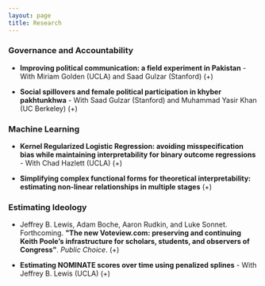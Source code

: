 ```yaml
---
layout: page
title: Research
---
```


<script src="http://code.jquery.com/jquery-1.4.2.min.js"></script>
<script>

function showDiv(divName) {
    var x = document.getElementById(divName);
    if (x.style.display === "none") {
        x.style.display = "block";
    } else {
        x.style.display = "none";
    }
}
</script>

### Governance and Accountability

* **Improving political communication: a field experiment in Pakistan** - With Miriam Golden (UCLA) and Saad Gulzar (Stanford) <a onclick='showDiv("ivr")'>(+)</a>

<div id="ivr" style="display:none">

<ul><ul style="list-style-type:none">
<li> - Funded by the International Growth Center, Empirical Studies of Conflict, and the Abdul Latif Jameel Poverty Action Lab.</li>
<li> - <a href="https://www.theigc.org/wp-content/uploads/2017/08/Golden-et-al-2017-Final-report_v2.pdf">Pilot report for IGC</a></li>
<li>&nbsp;</li>
<li> Elections are a blunt tool for accountability. Can enhanced politician-voter communication in the periods between elections improve democratic outcomes? We partner with 20 provincial assembly members in Pakistan and design an experiment with Interactive Voice Response (IVR) – a technology that enables politicians to robocall a large number of voters in their own voice to ask them questions and receive feedback. We randomize whether respondents receive a call soliciting preferences about upcoming decisions the politician must make. A follow-up call randomizes how responsive the politician is to voters’ preferences. We study the effect of this communication on voters’ evaluations of the incumbent, their views on government performance, and the prospects for electoral accountability. We also study how politicians allocate effort and make decisions in response to increased information from certain areas of their constituency.</li>

</ul></ul>

</div>

* **Social spillovers and female political participation in khyber pakhtunkhwa** - With Saad Gulzar (Stanford) and Muhammad Yasir Khan (UC Berkeley) <a onclick='showDiv("pkreg")'>(+)</a>

<div id="pkreg" style="display:none">

<ul><ul style="list-style-type:none">
<li> - Funded by the International Growth Center</li>
<li>&nbsp;</li>
<li> There exists a large political participation gap between the genders in Pakistan, including at the preliminary level of voter registration. There are at least 10 million fewer registered women than men in Pakistan, and this project seeks to explain this gap by studying how social networks condition the political participation of males and females in Khyber Pakhtunkhwa.</li>

</ul></ul>

</div>

### Machine Learning

* **Kernel Regularized Logistic Regression: avoiding misspecification bias while maintaining interpretability for binary outcome regressions** - With Chad Hazlett (UCLA) <a onclick='showDiv("krlogit")'>(+)</a>

<div id="krlogit" style="display:none">

<ul><ul style="list-style-type:none">
<li> - <a href="https://github.com/lukesonnet/KRLS">Extension of KRLS R package</a></li>
<li> - <a href="/software/">Also see the software page</a></li>
<li> - Draft forthcoming</li>
<li>&nbsp;</li>
<li> When faced with a binary outcome, investigators face two specification challenges: a "structural component" (e.g. XB) that makes use of covariate data, and a link function connecting the probability of observing a "1" to this structural component. Investigators typically have little or no theoretical guidance on either point. Though the choice of link function will often have little substantive impact, the choice of structural component can easily lead to severe misspecification bias. Machine learning methods can more flexibly model Pr(Y=1\|X), mitigating both the structural and link function specification concerns. However, social scientists often find machine learning tools inappropriate as they rarely enable estimate the usual quantities of interest, such as marginal effects and their standard errors. We describe Kernel Regularized Logistic Regression (KRLogit), a kernel logistic ridge regression approach that seeks to avoid costly misspecification errors through a flexible modeling approach that nevertheless allows for interpretation and inference similar to traditional generalized linear models. We automatically produce estimates that are as or more intuitive than standard interpretations for conventional logit or probit model coefficients. The method is an extension of Kernel Regularized Least Squares (Hainmueller & Hazlett 2014), but performance is improved both in theory and practice for binary outcomes. We provide the KRLogit method as an option in the existing KRLS package, also adding cluster- and hetreoskedasticity-robust standard error options, weights, and a new approximation technique that greatly improves speed for both binary and continuous outcomes. </li>

</ul></ul>

</div>

* **Simplifying complex functional forms for theoretical interpretability: estimating non-linear relationships in multiple stages** <a onclick='showDiv("func")'>(+)</a>

<div id="func" style="display:none">

<ul><ul style="list-style-type:none">
<li> - Draft available on request</li>
<li>&nbsp;</li>
<li> A number of machine learning techniques have improved prediction and analysis in the social sciences. While tools such as kernel regression, generalized additive models, or Kernel Regularized Least Squares do provide smooth conditional expectation functions (CEFs), they are often difficult to interpret with respect to the predictors of interest. This paper presents an approach that uses the partial derivatives of smooth CEFs at each observation as estimates of pointwise marginal effects. I then suggest predicting the variation in these pointwise marginal effects using the original predictors, providing a lower-order, more easily interpretable CEF. This provides a framework for flexible, interpretable, data-driven model fitting. I demonstrate that this method can perform as well as or better than several existing approaches and apply it to research on the onset of civil war.</li>

</ul></ul>

</div>


### Estimating Ideology

* Jeffrey B. Lewis, Adam Boche, Aaron Rudkin, and Luke Sonnet. Forthcoming. **"The new Voteview.com: preserving and continuing Keith Poole’s infrastructure for scholars, students, and observers of Congress"**. *Public Choice*. <a onclick='showDiv("vv")'>(+)</a>

<div id="vv" style="display:none">

<ul><ul style="list-style-type:none">
<li> - <a href="https://voteview.com">Voteview.com</a></li>
<li> - <a href="/software/">Also see the software page</a></li>
<li> - Pre-print available soon</li>

</ul></ul>

</div>

* **Estimating NOMINATE scores over time using penalized splines** - With Jeffrey B. Lewis (UCLA) <a onclick='showDiv("dyn")'>(+)</a>

<div id="dyn" style="display:none">

<ul><ul style="list-style-type:none">
<li>First presented in 1997 and derived from members' complete roll-call voting records, DW-NOMINATE scores have become the most widely-used measure of the positions of members of Congress in an abstract "ideology" space. By assuming that individual legislators' positions cannot move freely over their careers, the DW-NOMINATE model produces estimates that can be compared across time. This feature has made DW-NOMINATE scores the basis of a great deal of research on political polarization (Binder, 2014; McCarty et al., 2006, for example). However, recent studies have raised concerns about the plausibility of the strong constraints on member's ideological trajectories that DW-NOMINATE imposes and about the effect that those constraints may have on the inferences that we make about how polarization has waxed and waned over the course of US history (Bateman and Lapinski, 2016, for example). In this paper, we develop a new and more flexible approach to estimating the trajectories of legislators' ideal points over time within the NOMINATE modeling framework. We use penalized spline functions (Wood, 2016) to model each legislator's ideal points over her career.  This approach allows us to consider a continuum of possible degrees of constraint and, in particular, to explore how the constraint that is placed on members' movements affects inferences about political polarization and our understanding of legislative behavior more generally. </li>

</ul></ul>

</div>
